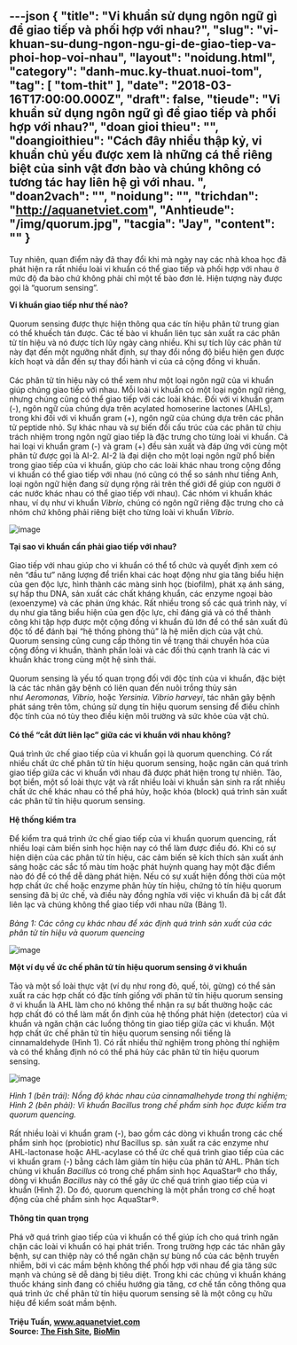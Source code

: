 ---json
{
    "title": "Vi khuẩn sử dụng ngôn ngữ gì để giao tiếp và phối hợp với nhau?",
    "slug": "vi-khuan-su-dung-ngon-ngu-gi-de-giao-tiep-va-phoi-hop-voi-nhau",
    "layout": "noidung.html",
    "category": "danh-muc.ky-thuat.nuoi-tom",
    "tag": [
        "tom-thit"
    ],
    "date": "2018-03-16T17:00:00.000Z",
    "draft": false,
    "tieude": "Vi khuẩn sử dụng ngôn ngữ gì để giao tiếp và phối hợp với nhau?",
    "doan gioi thieu": "",
    "doangioithieu": "Cách đây nhiều thập kỷ, vi khuẩn chủ yếu được xem là những cá thể riêng biệt của sinh vật đơn bào và chúng không có tương tác hay liên hệ gì với nhau. ",
    "doan2vach": "",
    "noidung": "",
    "trichdan": "http://aquanetviet.com",
    "Anhtieude": "/img/quorum.jpg",
    "tacgia": "Jay",
    "__content__": ""
}
---
<p><span style="font-size:14px">Tuy nhi&ecirc;n, quan điểm n&agrave;y đ&atilde; thay đổi khi m&agrave; ng&agrave;y nay c&aacute;c nh&agrave; khoa học đ&atilde; ph&aacute;t hiện ra rất nhiều lo&agrave;i vi khuẩn c&oacute; thể giao tiếp v&agrave; phối hợp với nhau ở mức độ đa b&agrave;o chứ kh&ocirc;ng phải chỉ một tế b&agrave;o đơn lẻ. Hiện tượng n&agrave;y được gọi l&agrave; &ldquo;quorum sensing&rdquo;.&nbsp;</span></p>

<p><span style="font-size:14px"><strong>Vi khuẩn giao tiếp như thế n&agrave;o?</strong><br />
<br />
Quorum sensing được thực hiện th&ocirc;ng qua c&aacute;c t&iacute;n hiệu ph&acirc;n tử trung gian c&oacute; thể khuếch t&aacute;n được. C&aacute;c tế b&agrave;o vi khuẩn li&ecirc;n tục sản xuất ra c&aacute;c ph&acirc;n tử t&iacute;n hiệu v&agrave; n&oacute; được t&iacute;ch lũy ng&agrave;y c&agrave;ng nhiều. Khi sự t&iacute;ch lũy c&aacute;c ph&acirc;n tử n&agrave;y đạt đến một ngưỡng nhất định, sự thay đổi nồng độ biểu hiện gen được k&iacute;ch hoạt v&agrave; dẫn đến sự thay đổi h&agrave;nh vi của cả cộng đồng vi khuẩn. &nbsp;&nbsp;<br />
<br />
C&aacute;c ph&acirc;n tử t&iacute;n hiệu n&agrave;y c&oacute; thể xem như một loại ng&ocirc;n ngữ của vi khuẩn gi&uacute;p ch&uacute;ng giao tiếp với nhau. Mỗi lo&agrave;i vi khuẩn c&oacute; một loại ng&ocirc;n ngữ ri&ecirc;ng, nhưng ch&uacute;ng cũng c&oacute; thể giao tiếp với c&aacute;c lo&agrave;i kh&aacute;c. Đối với vi khuẩn gram (-), ng&ocirc;n ngữ của ch&uacute;ng dựa tr&ecirc;n acylated homoserine lactones (AHLs), trong khi đối với vi khuẩn gram (+), ng&ocirc;n ngữ của ch&uacute;ng dựa tr&ecirc;n c&aacute;c ph&acirc;n tử peptide nhỏ. Sự kh&aacute;c nhau v&agrave; sự biến đổi cấu tr&uacute;c của c&aacute;c ph&acirc;n tử chịu tr&aacute;ch nhiệm trong ng&ocirc;n ngữ giao tiếp l&agrave; đặc trưng cho từng lo&agrave;i vi khuẩn. Cả hai loại vi khuẩn gram (-) v&agrave; gram (+) đều sản xuất v&agrave; đ&aacute;p ứng với c&ugrave;ng một ph&acirc;n tử được gọi l&agrave; AI-2. AI-2 l&agrave; đại diện cho một loại ng&ocirc;n ngữ phổ biến trong giao tiếp của vi khuẩn, gi&uacute;p cho c&aacute;c lo&agrave;i kh&aacute;c nhau trong cộng đồng vi khuẩn c&oacute; thể giao tiếp với nhau (n&oacute; cũng c&oacute; thể so s&aacute;nh như tiếng Anh, loại ng&ocirc;n ngữ hiện đang sử dụng rộng rải tr&ecirc;n thế giới để gi&uacute;p con người ở c&aacute;c nước kh&aacute;c nhau c&oacute; thể giao tiếp với nhau). C&aacute;c nh&oacute;m vi khuẩn kh&aacute;c nhau, v&iacute; dụ như vi khuẩn&nbsp;<em>Vibrio</em>, ch&uacute;ng c&oacute; ng&ocirc;n ngữ ri&ecirc;ng đặc trưng cho cả nh&oacute;m chứ kh&ocirc;ng phải ri&ecirc;ng biệt cho từng lo&agrave;i vi khuẩn&nbsp;<em>Vibrio</em>.</span></p>

<p><span style="font-size:14px"><img alt="image" src="http://78.media.tumblr.com/050424628c7d38c5f0932d7c6523976e/tumblr_inline_nsa3plLZ3J1txo3bl_1280.png" /></span></p>

<p><span style="font-size:14px"><strong>Tại sao vi khuẩn cần phải giao tiếp với nhau?</strong><br />
<br />
Giao tiếp với nhau gi&uacute;p cho vi khuẩn c&oacute; thể tổ chức v&agrave; quyết định xem c&oacute; n&ecirc;n &ldquo;đầu tư&rdquo; năng lượng để triển khai c&aacute;c hoạt động như gia tăng biểu hiện của gen độc lực, h&igrave;nh th&agrave;nh c&aacute;c m&agrave;ng sinh học (biofilm), ph&aacute;t xạ &aacute;nh s&aacute;ng, sự hấp thu DNA, sản xuất c&aacute;c chất kh&aacute;ng khuẩn, c&aacute;c enzyme ngoại b&agrave;o (exoenzyme) v&agrave; c&aacute;c phản ứng kh&aacute;c. Rất nhiều trong số c&aacute;c qu&aacute; tr&igrave;nh n&agrave;y, v&iacute; dụ như gia tăng biểu hiện của gen độc lực, chỉ đ&aacute;ng gi&aacute; v&agrave; c&oacute; thể th&agrave;nh c&ocirc;ng khi tập hợp được một cộng đồng vi khuẩn đủ lớn để c&oacute; thể sản xuất đủ độc tố để đ&aacute;nh bại &ldquo;hệ thống ph&ograve;ng thủ&rdquo; l&agrave; hệ miễn dịch của vật chủ. Quorum sensing cũng cung cấp th&ocirc;ng tin về trạng th&aacute;i chuyển h&oacute;a của cộng đồng vi khuẩn, th&agrave;nh phần lo&agrave;i v&agrave; c&aacute;c đối thủ cạnh tranh l&agrave; c&aacute;c vi khuẩn kh&aacute;c trong c&ugrave;ng một hệ sinh th&aacute;i. &nbsp;&nbsp;<br />
<br />
Quorum sensing l&agrave; yếu tố quan trọng đối với độc t&iacute;nh của vi khuẩn, đặc biệt l&agrave; c&aacute;c t&aacute;c nh&acirc;n g&acirc;y bệnh c&oacute; li&ecirc;n quan đến nu&ocirc;i trồng thủy sản như&nbsp;<em>Aeromonas, Vibrio,&nbsp;</em>hoặc<em>&nbsp;Yersinia. Vibrio harveyi</em>, t&aacute;c nh&acirc;n g&acirc;y bệnh ph&aacute;t s&aacute;ng tr&ecirc;n t&ocirc;m, ch&uacute;ng sử dụng t&iacute;n hiệu quorum sensing để điều chỉnh độc t&iacute;nh của n&oacute; t&ugrave;y theo điều kiện m&ocirc;i trường v&agrave; sức khỏe của vật chủ.<br />
<br />
<strong>C&oacute; thể &ldquo;cắt đứt li&ecirc;n lạc&rdquo; giữa c&aacute;c vi khuẩn với nhau kh&ocirc;ng?</strong><br />
<br />
Qu&aacute; tr&igrave;nh ức chế giao tiếp của vi khuẩn gọi l&agrave; quorum quenching. C&oacute; rất nhiều chất ức chế ph&acirc;n tử t&iacute;n hiệu quorum sensing, hoặc ngăn cản qu&aacute; tr&igrave;nh giao tiếp giữa c&aacute;c vi khuẩn với nhau đ&atilde; được ph&aacute;t hiện trong tự nhi&ecirc;n. Tảo, bọt biển, một số lo&agrave;i thực vật v&agrave; rất nhiều lo&agrave;i vi khuẩn sản sinh ra rất nhiều chất ức chế kh&aacute;c nhau c&oacute; thể ph&aacute; hủy, hoặc kh&oacute;a (block) qu&aacute; tr&igrave;nh sản xuất c&aacute;c ph&acirc;n tử t&iacute;n hiệu quorum sensing.<br />
<br />
<strong>Hệ thống kiểm tra</strong><br />
<br />
Để kiểm tra qu&aacute; tr&igrave;nh ức chế giao tiếp của vi khuẩn quorum quencing, rất nhiều loại cảm biến sinh học hiện nay c&oacute; thể l&agrave;m được điều đ&oacute;. Khi c&oacute; sự hiện diện của c&aacute;c ph&acirc;n tử t&iacute;n hiệu, c&aacute;c cảm biến sẽ k&iacute;ch th&iacute;ch sản xuất &aacute;nh s&aacute;ng hoặc c&aacute;c sắc tố m&agrave;u t&iacute;m hoặc ph&aacute;t huỳnh quang hay một đặc điểm n&agrave;o đ&oacute; để c&oacute; thể dễ d&agrave;ng ph&aacute;t hiện. Nếu c&oacute; sự xuất hiện đồng thời của một hợp chất ức chế hoặc enzyme ph&acirc;n hủy t&iacute;n hiệu, chứng tỏ t&iacute;n hiệu quorum sensing đ&atilde; bị ức chế, v&agrave; điều n&agrave;y đồng nghĩa với việc vi khuẩn đ&atilde; bị cắt đắt li&ecirc;n lạc v&agrave; ch&uacute;ng kh&ocirc;ng thể giao tiếp với nhau nữa (Bảng 1).<br />
<br />
<em>Bảng 1: C&aacute;c c&ocirc;ng cụ kh&aacute;c nhau để x&aacute;c định qu&aacute; tr&igrave;nh sản xuất của c&aacute;c ph&acirc;n tử t&iacute;n hiệu v&agrave; quorum quencing &nbsp;</em></span></p>

<p><span style="font-size:14px"><img alt="image" src="http://78.media.tumblr.com/d2c82973e417b33f87abb821fb4493db/tumblr_inline_nsa3dyQLmT1txo3bl_1280.jpg" /></span></p>

<p><span style="font-size:14px"><strong>Một v&iacute; dụ về ức chế ph&acirc;n tử t&iacute;n hiệu quorum sensing ở vi khuẩn</strong><br />
<br />
Tảo v&agrave; một số lo&agrave;i thực vật (v&iacute; dụ như rong đỏ, quế, tỏi, gừng) c&oacute; thể sản xuất ra c&aacute;c hợp chất c&oacute; đặc t&iacute;nh giống với ph&acirc;n tử t&iacute;n hiệu quorum sensing ở vi khuẩn l&agrave; AHL l&agrave;m cho n&oacute; kh&ocirc;ng thể nhận ra sự bất thường hoặc c&aacute;c hợp chất đ&oacute; c&oacute; thể l&agrave;m mất ổn định của hệ thống ph&aacute;t hiện (detector) của vi khuẩn v&agrave; ngăn chặn c&aacute;c luồng th&ocirc;ng tin giao tiếp giữa c&aacute;c vi khuẩn. Một hợp chất ức chế ph&acirc;n tử t&iacute;n hiệu quorum sensing nổi tiếng l&agrave; cinnamaldehyde (H&igrave;nh 1). C&oacute; rất nhiều thử nghiệm trong ph&ograve;ng th&iacute; nghiệm v&agrave; c&oacute; thể khẳng định n&oacute; c&oacute; thể ph&aacute; hủy c&aacute;c ph&acirc;n tử t&iacute;n hiệu quorum sensing.&nbsp;</span></p>

<p><span style="font-size:14px"><img alt="image" src="http://78.media.tumblr.com/cc894d38e0b2c7fb313843d60916121a/tumblr_inline_nsa3e8mtFu1txo3bl_1280.jpg" /></span></p>

<p><span style="font-size:14px"><em>H&igrave;nh 1 (b&ecirc;n tr&aacute;i): Nồng độ kh&aacute;c nhau của cinnamalhehyde trong th&iacute; nghiệm; H&igrave;nh 2 (b&ecirc;n phải): Vi khuẩn Bacillus trong chế phẩm sinh học được kiểm tra quorum quencing.&nbsp;</em><br />
<br />
Rất nhiều lo&agrave;i vi khuẩn gram (-), bao gồm c&aacute;c d&ograve;ng vi khuẩn trong c&aacute;c chế phẩm sinh học (probiotic) như Bacillus sp. sản xuất ra c&aacute;c enzyme như AHL-lactonase hoặc AHL-acylase c&oacute; thể ức chế qu&aacute; tr&igrave;nh giao tiếp của c&aacute;c vi khuẩn gram (-) bằng c&aacute;ch l&agrave;m giảm t&iacute;n hiệu của ph&acirc;n tử AHL. Ph&acirc;n t&iacute;ch chủng vi khuẩn&nbsp;<em>Bacillus</em>&nbsp;c&oacute; trong chế phẩm sinh học AquaStar&reg; cho thấy, d&ograve;ng vi khuẩn&nbsp;<em>Bacillus</em>&nbsp;n&agrave;y c&oacute; thể g&acirc;y ức chế qu&aacute; tr&igrave;nh giao tiếp của vi khuẩn (H&igrave;nh 2). Do đ&oacute;, quorum quenching l&agrave; một phần trong cơ chế hoạt động của chế phẩm sinh học AquaStar&reg;.&nbsp;<br />
<br />
<strong>Th&ocirc;ng tin quan trọng</strong><br />
<br />
Ph&aacute; vỡ qu&aacute; tr&igrave;nh giao tiếp của vi khuẩn c&oacute; thể gi&uacute;p &iacute;ch cho qu&aacute; tr&igrave;nh ngăn chặn c&aacute;c lo&agrave;i vi khuẩn c&oacute; hại ph&aacute;t triển. Trong trường hợp c&aacute;c t&aacute;c nh&acirc;n g&acirc;y bệnh, sự can thiệp n&agrave;y c&oacute; thể ngăn chặn sự b&ugrave;ng nổ của c&aacute;c bệnh truyền nhiễm, bởi v&igrave; c&aacute;c mầm bệnh kh&ocirc;ng thể phối hợp với nhau để gia tăng sức mạnh v&agrave; ch&uacute;ng sẽ dễ d&agrave;ng bị ti&ecirc;u diệt. Trong khi c&aacute;c chủng vi khuẩn kh&aacute;ng thuốc kh&aacute;ng sinh đang c&oacute; chiều hướng gia tăng, cơ chế tấn c&ocirc;ng th&ocirc;ng qua qu&aacute; tr&igrave;nh ức chế ph&acirc;n tử t&iacute;n hiệu quorum sensing sẽ l&agrave; một c&ocirc;ng cụ hữu hiệu để kiểm so&aacute;t mầm bệnh.<br />
<br />
<strong>Triệu Tuấn,&nbsp;</strong><strong><a href="http://www.aquanetviet.com/" target="_blank">www.aquanetviet.com</a></strong><br />
<strong>Source:&nbsp;</strong><a href="https://t.umblr.com/redirect?z=http%3A%2F%2Fwww.thefishsite.com%2Farticles%2F1904%2Fbacterial-languages-communication-and-coordination&amp;t=ZDMxODg1NWQ1OWYxYWU3N2FlN2M1MTgxNTk2ODlmOGRhZGFmMTQ0OCxTOXhFZWhqSg%3D%3D&amp;b=t%3A3oveWhmB1qqhhHxKEd_pLw&amp;p=http%3A%2F%2Faquanetviet.com%2Fpost%2F125393509885%2Fvi-khu%E1%BA%A9n-s%E1%BB%AD-d%E1%BB%A5ng-ng%C3%B4n-ng%E1%BB%AF-g%C3%AC-%C4%91%E1%BB%83-giao-ti%E1%BA%BFp-v%C3%A0-ph%E1%BB%91i&amp;m=1" target="_blank"><strong>The Fish Site</strong></a><strong>,&nbsp;</strong><a href="https://t.umblr.com/redirect?z=http%3A%2F%2Fwww.biomin.net%2Fuploads%2Ftx_news%2FART_No16_Aqua_EN_0414.pdf&amp;t=NGJiODkwMmUxYjk2YjBlNTI3NjU2ZGQwOWJkNTA4NmQ1MjRjYzY4NyxTOXhFZWhqSg%3D%3D&amp;b=t%3A3oveWhmB1qqhhHxKEd_pLw&amp;p=http%3A%2F%2Faquanetviet.com%2Fpost%2F125393509885%2Fvi-khu%E1%BA%A9n-s%E1%BB%AD-d%E1%BB%A5ng-ng%C3%B4n-ng%E1%BB%AF-g%C3%AC-%C4%91%E1%BB%83-giao-ti%E1%BA%BFp-v%C3%A0-ph%E1%BB%91i&amp;m=1" target="_blank"><strong>BioMin</strong></a><strong>&nbsp;</strong></span></p>
